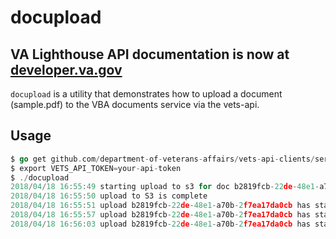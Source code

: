 docupload
========

## VA Lighthouse API documentation is now at [developer.va.gov](https://developer.va.gov)
`docupload` is a utility that demonstrates how to upload a document (sample.pdf) to the VBA documents service via the vets-api.

## Usage

```go
$ go get github.com/department-of-veterans-affairs/vets-api-clients/services/vba_documents/go/cmd/docupload
$ export VETS_API_TOKEN=your-api-token
$ ./docupload
2018/04/18 16:55:49 starting upload to s3 for doc b2819fcb-22de-48e1-a70b-2f7ea17da0cb
2018/04/18 16:55:50 upload to S3 is complete
2018/04/18 16:55:51 upload b2819fcb-22de-48e1-a70b-2f7ea17da0cb has status pending
2018/04/18 16:55:57 upload b2819fcb-22de-48e1-a70b-2f7ea17da0cb has status uploaded
2018/04/18 16:56:03 upload b2819fcb-22de-48e1-a70b-2f7ea17da0cb has status received
```
